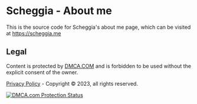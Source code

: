 # Scheggia - About me
This is the source code for Scheggia's about me page, which can be visited at https://scheggia.me

## Legal
Content is protected by [DMCA.COM](https://www.dmca.com/r/7kr56q7) and is forbidden to be used without the explicit consent of the owner.

[Privacy Policy](https://www.iubenda.com/privacy-policy/10856238/legal) - Copyright © 2023, all rights reserved.

<a href="//www.dmca.com/Protection/Status.aspx?ID=db4a7518-2794-439b-b5a9-6ef515acec5e" title="DMCA.com Protection Status" class="dmca-badge"> <img src ="https://images.dmca.com/Badges/dmca_protected_sml_120aj.png?ID=db4a7518-2794-439b-b5a9-6ef515acec5e"  alt="DMCA.com Protection Status" /></a>